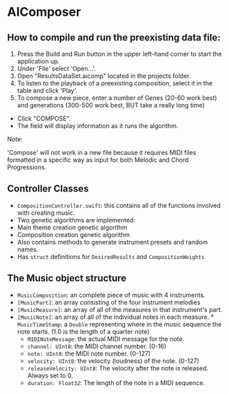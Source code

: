 # AIComposer

## How to compile and run the preexisting data file:

1. Press the Build and Run button in the upper left-hand corner to start the application up.
2. Under 'File' select 'Open...'.
3. Open "ResultsDataSet.aicomp" located in the projects folder.
4. To listen to the playback of a preexisting composition, select it in the table and click 'Play'.
5. To compose a new piece, enter a number of Genes (20-60 work best) and generations (300-500 work best, BUT take a really long time)
 * Click "COMPOSE". 
 * The field will display information as it runs the algorithm.


Note:

'Compose' will not work in a new file because it requires MIDI files formatted in a specific way as input for both Melodic and Chord Progressions.

## Controller Classes
* `CompositionController.swift`: this contains all of the functions involved with creating music. 
 * Two genetic algorithms are implemented:
  * Main theme creation genetic algorithm 
  * Composition creation genetic algorithm
 * Also contains methods to generate instrument presets and random names.
 * Has `struct` definitions for `DesiredResults` and `CompositionWeights`


## The Music object structure
* `MusicComposition`: an complete piece of music with 4 instruments.
 * `[MusicPart]`: an array consisting of the four instrument melodies
  * `[MusicMeasure]`: an array of all of the measures in that instrument's part.
   * `[MusicNote]`: an array of all of the individual notes in each measure.
    * `MusicTimeStamp`: a `Double` representing where in the music sequence the note starts. (1.0 is the length of a quarter note)
     * `MIDINoteMessage`: the actual MIDI message for the note.
      * `channel: UInt8`: the MIDI channel number. (0-16)
      * `note: UInt8`: the MIDI note number. (0-127)
      * `velocity: UInt8`: the velocity (loudness) of the note. (0-127)
      * `releaseVelocity: UInt8`: The velocity after the note is released. Always set to 0.
      * `duration: Float32`: The length of the note in a MIDI sequence.